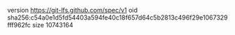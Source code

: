 version https://git-lfs.github.com/spec/v1
oid sha256:c54a0e1d5fd54403a594fe40c18f657d64c5b2813c496f29e1067329fff962fc
size 10743164
